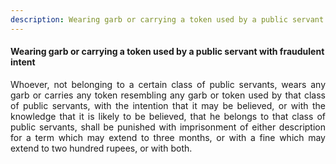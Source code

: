```yaml
---
description: Wearing garb or carrying a token used by a public servant with fraudulent intent
---
```


#### Wearing garb or carrying a token used by a public servant with fraudulent intent
<div style="text-align: justify">

Whoever, not belonging to a certain class of public servants, wears any garb or carries any token resembling any garb or token used by that class of public servants, with the intention that it may be believed, or with the knowledge that it is likely to be believed, that he belongs to that class of public servants, shall be punished with imprisonment of either description for a term which may extend to three months, or with a fine which may extend to two hundred rupees, or with both.

</div>
